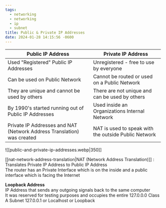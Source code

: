 ```yaml
---
tags:
  - networking
  - networking
  - ip
  - subnet
title: Public & Private IP Addresses
date: 2024-01-28 14:15:56 -0600
---
```


| Public IP Address                                                      | Private IP Address                                   |
| ---------------------------------------------------------------------- | ---------------------------------------------------- |
| Used "Registered" Public IP Addresses                                  | Unregistered - free to use by everyone               |
| Can be used on Public Network                                          | Cannot be routed or used on a Public Network         |
| They are unique and cannot be used by others                           | There are not unique and can be used by others       |
| By 1990's started running out of Public IP Addresses                   | Used inside an Organizations Internal Network        |
| Private IP Addresses and NAT (Network Address Translation) was created | NAT is used to speak with the outside Public Network |

![[public-and-private-ip-addresses.webp|350]]

[[nat-network-address-translation|NAT (Network Address Translation)]] : Translates Private IP Address to Public IP Address  
The router has an Private Interface which is on the inside and a public interface which is facing the Internet

**Loopback Address**  
IP Address that sends any outgoing signals back to the same computer  
It was reserved for testing purposes and occupies the entire 127.0.0.0 Class A Subnet
127.0.0.1 or Localhost or Loopback
